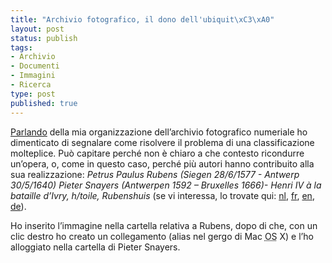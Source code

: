 ```yaml
--- 
title: "Archivio fotografico, il dono dell'ubiquit\xC3\xA0"
layout: post
status: publish
tags: 
- Archivio
- Documenti
- Immagini
- Ricerca
type: post
published: true
---
```

[Parlando][1] della mia organizzazione dell’archivio fotografico numeriale ho dimenticato di segnalare come risolvere il problema di una classificazione molteplice. Può capitare perché non è chiaro a che contesto ricondurre un’opera, o, come in questo caso, perché più autori hanno contribuito alla sua realizzazione: <i>Petrus Paulus Rubens (Siegen 28/6/1577 - Antwerp 30/5/1640) Pieter Snayers (Antwerpen 1592 – Bruxelles 1666)- Henri IV à la bataille d’Ivry, h/toile, Rubenshuis</i> (se vi interessa, lo trovate qui: <a href="http://www.rubenshuis.be/eCache/MCN/80/27/767.bWFpbj0zMDAyMTM5JnN1Yj0zMDAyMTYzJnJlYz04MDI2ODky.html" title="">nl</a>, <a href="http://www.rubenshuis.be/eCache/MCF/80/27/226.bWFpbj0zMDA1MDU1JnN1Yj0zMDA1MDc5JnJlYz04MDI2ODky.html" title="">fr</a>, <a href="http://www.rubenshuis.be/eCache/MCE/30/05/195.bWFpbj0zMDA1MTcxJnN1Yj04MDI2OTUwJnJlYz04MDI2ODky.html" title="">en</a>, <a href="http://www.rubenshuis.be/eCache/MCD/80/27/377.bWFpbj0zMDA1Mjg3JnN1Yj0zMDA1MzExJnJlYz04MDI2ODky.html" title="">de</a>).

Ho inserito l’immagine nella cartella relativa a Rubens, dopo di che, con un clic destro ho creato un collegamento (alias nel gergo di <span lang="en">Mac <abbr title="Operative System" lang="en">OS</abbr> X</span>) e l’ho alloggiato nella cartella di Pieter Snayers.

[1]: /2011/11/11/archivio-fotografico.html